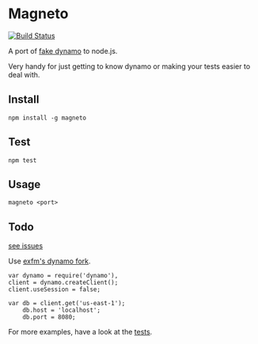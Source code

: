 # Magneto

[![Build Status](https://secure.travis-ci.org/exfm/node-magneto.png)](http://travis-ci.org/exfm/node-magneto)

A port of [fake dynamo](https://github.com/ananthakumaran/fake_dynamo) to node.js.

Very handy for just getting to know dynamo or making your tests easier to deal with.

## Install

    npm install -g magneto

## Test

    npm test

## Usage

    magneto <port>

## Todo
[see issues](https://github.com/exfm/node-magneto/issues)


Use [exfm's dynamo fork](https://github.com/exfm/dynamo).

    var dynamo = require('dynamo'),
    client = dynamo.createClient();
    client.useSession = false;

    var db = client.get('us-east-1');
        db.host = 'localhost';
        db.port = 8080;

For more examples, have a look at the [tests](https://github.com/exfm/node-magneto/blob/master/test/magneto.test.js).


